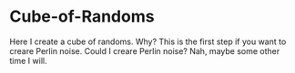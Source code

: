 # Cube-of-Randoms
Here I create a cube of randoms. Why? This is the first step if you want to creare Perlin noise. Could I creare Perlin noise? Nah, maybe some other time I will. 

